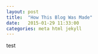 ```yaml
---
layout: post
title:  "How This Blog Was Made"
date:   2015-01-29 11:33:00
categories: meta html jekyll
---
```


test